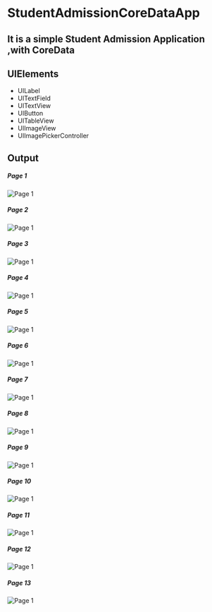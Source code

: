 # StudentAdmissionCoreDataApp
## It is a simple Student Admission Application ,with CoreData

## UIElements
- UILabel
- UITextField
- UITextView
- UIButton
- UITableView
- UIImageView
- UIImagePickerController

## Output
##### Page 1
![Page 1](D1.jpg)

##### Page 2
![Page 1](D2.jpg)

##### Page 3
![Page 1](D3.jpg)

##### Page 4
![Page 1](D4.jpg)

##### Page 5
![Page 1](D5.jpg)

##### Page 6
![Page 1](D6.jpg)

##### Page 7
![Page 1](D7.jpg)

##### Page 8
![Page 1](D8.jpg)

##### Page 9
![Page 1](D9.jpg)

##### Page 10
![Page 1](D10.jpg)

##### Page 11
![Page 1](D11.jpg)

##### Page 12
![Page 1](D12.jpg)

##### Page 13
![Page 1](D13.jpg)
